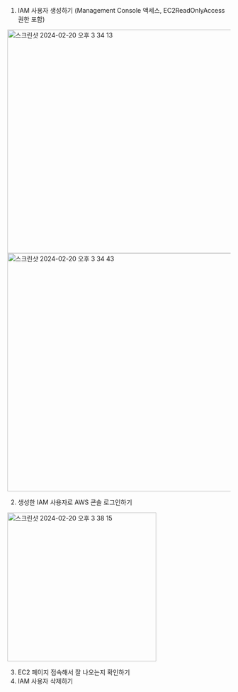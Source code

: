 1. IAM 사용자 생성하기 (Management Console 액세스, EC2ReadOnlyAccess 권한 포함)
  <img width="505" alt="스크린샷 2024-02-20 오후 3 34 13" src="https://github.com/Ina-Youn/oz_class/assets/155051602/c0c35af5-dfe2-42b1-a1c8-e1bc71fc612d">
  <img width="538" alt="스크린샷 2024-02-20 오후 3 34 43" src="https://github.com/Ina-Youn/oz_class/assets/155051602/0ad1be99-b243-45b0-9566-9f950e5b35c5">

2. 생성한 IAM 사용자로 AWS 콘솔 로그인하기
  <img width="336" alt="스크린샷 2024-02-20 오후 3 38 15" src="https://github.com/Ina-Youn/oz_class/assets/155051602/72fc6cdd-dc51-47b2-aefb-ad202fd45e1e">

3. EC2 페이지 접속해서 잘 나오는지 확인하기
4. IAM 사용자 삭제하기
